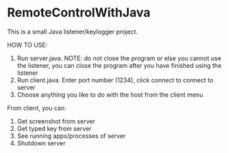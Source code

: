 # RemoteControlWithJava

This is a small Java listener/keylogger project.

HOW TO USE:
 1. Run server.java. NOTE: do not close the program or else you cannot use the listener, you can close the program after you have finished using the listener
 2. Run client.java. Enter port number (1234), click connect to connect to server
 3. Choose anything you like to do with the host from the client menu

From client, you can:
  1. Get screenshot from server
  2. Get typed key from server
  3. See running apps/processes of server
  4. Shutdown server 
